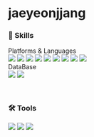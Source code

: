 # jaeyeonjjang

### 💪 Skills

Platforms & Languages
<br/>
<img src="https://img.shields.io/badge/Java-FF0066?style=flat-square&logo=CoffeeScript&logoColor=white"/>
<img src="https://img.shields.io/badge/Spring-66CC99?style=flat-square&logo=Spring&logoColor=white"/>
<img src="https://img.shields.io/badge/SpringBoot-33CC33?style=flat-square&logo=springboot&logoColor=white"/>
<img src="https://img.shields.io/badge/JavaScript-F7DF1E?style=flat-square&logo=JavaScript&logoColor=white"/>
<img src="https://img.shields.io/badge/Node.js-339933?style=flat-square&logo=Node.js&logoColor=white"/>
<img src="https://img.shields.io/badge/Express-000000?style=flat-square&logo=Express&logoColor=white"/>
<img src="https://img.shields.io/badge/Mybatis-1DA1F2?style=flat-square&logo=Twitter&logoColor=white"/>
<img src="https://img.shields.io/badge/HTML5-E34F26?style=flat-square&logo=HTML5&logoColor=white"/>
<img src="https://img.shields.io/badge/CSS3-1572B6?style=flat-square&logo=CSS3&logoColor=white"/>
<br/>
DataBase
<br/>
<img src="https://img.shields.io/badge/MySQL-6699FF?style=flat-square&logo=MySQL&logoColor=white"/>
<img src="https://img.shields.io/badge/Oracle-F80000?style=flat-square&logo=Oracle&logoColor=white"/>


<br/>

### 🛠 Tools

<img src="https://img.shields.io/badge/Eclipse-3300CC?style=flat-square&logo=Eclipse IDE&logoColor=white"/> <img src="https://img.shields.io/badge/VSCode-0033CC?style=flat-square&logo=VisualStudioCode&logoColor=white"/> <img src="https://img.shields.io/badge/IntelliJ-660099?style=flat-square&logo=Intellijidea&logoColor=white"/>


